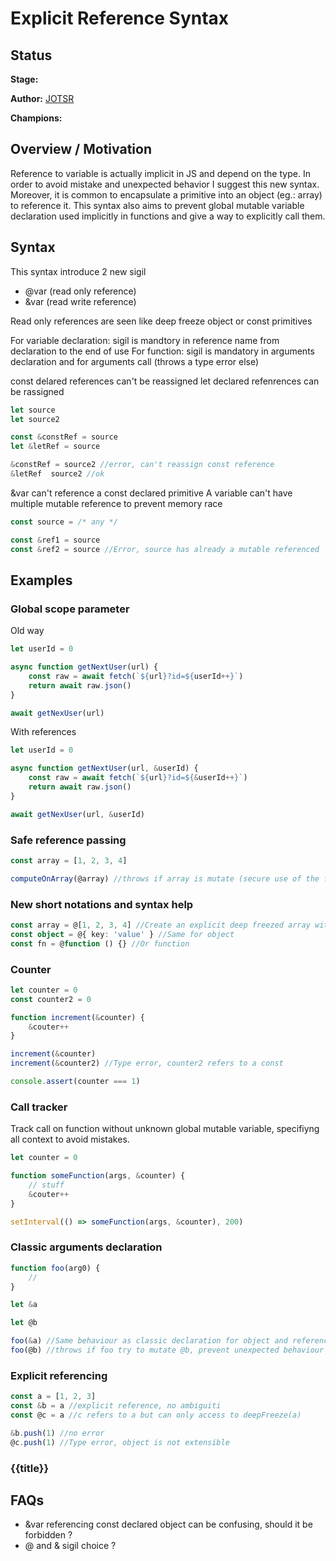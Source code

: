 # Explicit Reference Syntax

## Status

**Stage:**

**Author:** [JOTSR](https://github.com/JOTSR)

**Champions:**

## Overview / Motivation

Reference to variable is actually implicit in JS and depend on the type. In order to avoid mistake and unexpected behavior I suggest this new syntax. Moreover, it is common to encapsulate a primitive into an object (eg.: array) to reference it. This syntax also aims to prevent global mutable variable declaration used implicitly in functions and give a way to explicitly call them.

## Syntax

This syntax introduce 2 new sigil
- @var (read only reference)
- &var (read write reference)

Read only references are seen like deep freeze object or const primitives

For variable declaration: sigil is mandtory in reference name from declaration to the end of use
For function: sigil is mandatory in arguments declaration and for arguments call (throws a type error else)

const delared references can't be reassigned
let declared refenrences can be rassigned

```ts
let source
let source2

const &constRef = source
let &letRef = source

&constRef = source2 //error, can't reassign const reference
&letRef  source2 //ok
```

&var can't reference a const declared primitive
A variable can't have multiple mutable reference to prevent memory race

```ts
const source = /* any */

const &ref1 = source
const &ref2 = source //Error, source has already a mutable referenced
```

## Examples

### Global scope parameter

Old way
```ts
let userId = 0

async function getNextUser(url) {
    const raw = await fetch(`${url}?id=${userId++}`)
    return await raw.json()
}

await getNexUser(url)
```

With references
```ts
let userId = 0

async function getNextUser(url, &userId) {
    const raw = await fetch(`${url}?id=${&userId++}`)
    return await raw.json()
}

await getNexUser(url, &userId)
```

### Safe reference passing

```ts
const array = [1, 2, 3, 4]

computeOnArray(@array) //throws if array is mutate (secure use of the function)
```

### New short notations and syntax help

```ts
const array = @[1, 2, 3, 4] //Create an explicit deep freezed array with a simple and clear syntax
const object = @{ key: 'value' } //Same for object
const fn = @function () {} //Or function
```

### Counter

```ts
let counter = 0
const counter2 = 0

function increment(&counter) {
    &couter++
}

increment(&counter)
increment(&counter2) //Type error, counter2 refers to a const

console.assert(counter === 1)
```

### Call tracker

Track call on function without unknown global mutable variable, specifiyng all context to avoid mistakes.

```ts
let counter = 0

function someFunction(args, &counter) {
    // stuff
    &couter++
}

setInterval(() => someFunction(args, &counter), 200)
```

### Classic arguments declaration

```ts
function foo(arg0) {
    //
}

let &a

let @b

foo(&a) //Same behaviour as classic declaration for object and reference behaviour for primitives
foo(@b) //throws if foo try to mutate @b, prevent unexpected behaviour
```

### Explicit referencing

```ts
const a = [1, 2, 3]
const &b = a //explicit reference, no ambiguiti
const @c = a //c refers to a but can only access to deepFreeze(a)

&b.push(1) //no error
@c.push(1) //Type error, object is not extensible
```

### {{title}}

## FAQs
- &var referencing const declared object can be confusing, should it be forbidden ?
- @ and & sigil choice ?